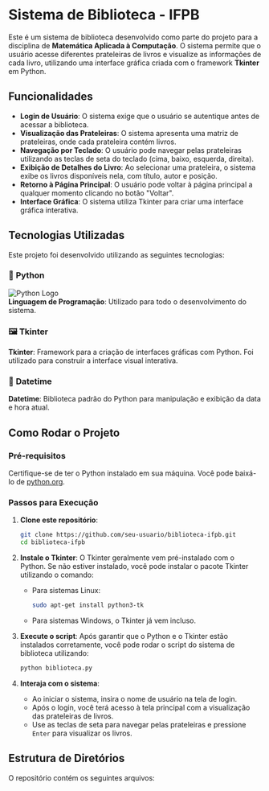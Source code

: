 # Sistema de Biblioteca - IFPB

Este é um sistema de biblioteca desenvolvido como parte do projeto para a disciplina de **Matemática Aplicada à Computação**. O sistema permite que o usuário acesse diferentes prateleiras de livros e visualize as informações de cada livro, utilizando uma interface gráfica criada com o framework **Tkinter** em Python.

## Funcionalidades

- **Login de Usuário**: O sistema exige que o usuário se autentique antes de acessar a biblioteca.
- **Visualização das Prateleiras**: O sistema apresenta uma matriz de prateleiras, onde cada prateleira contém livros.
- **Navegação por Teclado**: O usuário pode navegar pelas prateleiras utilizando as teclas de seta do teclado (cima, baixo, esquerda, direita).
- **Exibição de Detalhes do Livro**: Ao selecionar uma prateleira, o sistema exibe os livros disponíveis nela, com título, autor e posição.
- **Retorno à Página Principal**: O usuário pode voltar à página principal a qualquer momento clicando no botão "Voltar".
- **Interface Gráfica**: O sistema utiliza Tkinter para criar uma interface gráfica interativa.

## Tecnologias Utilizadas

Este projeto foi desenvolvido utilizando as seguintes tecnologias:

### 🐍 **Python**

![Python Logo](https://upload.wikimedia.org/wikipedia/commons/thumb/c/c3/Python-logo-notext.svg/150px-Python-logo-notext.svg.png)  
**Linguagem de Programação**: Utilizado para todo o desenvolvimento do sistema.

### 🖼️ **Tkinter**
**Tkinter**: Framework para a criação de interfaces gráficas com Python. Foi utilizado para construir a interface visual interativa.

### 📅 **Datetime**
**Datetime**: Biblioteca padrão do Python para manipulação e exibição da data e hora atual.

## Como Rodar o Projeto

### Pré-requisitos

Certifique-se de ter o Python instalado em sua máquina. Você pode baixá-lo de [python.org](https://www.python.org/downloads/).

### Passos para Execução

1. **Clone este repositório**:
    ```bash
    git clone https://github.com/seu-usuario/biblioteca-ifpb.git
    cd biblioteca-ifpb
    ```

2. **Instale o Tkinter**:
    O Tkinter geralmente vem pré-instalado com o Python. Se não estiver instalado, você pode instalar o pacote Tkinter utilizando o comando:
    - Para sistemas Linux:
      ```bash
      sudo apt-get install python3-tk
      ```
    - Para sistemas Windows, o Tkinter já vem incluso.

3. **Execute o script**:
    Após garantir que o Python e o Tkinter estão instalados corretamente, você pode rodar o script do sistema de biblioteca utilizando:
    ```bash
    python biblioteca.py
    ```

4. **Interaja com o sistema**:
    - Ao iniciar o sistema, insira o nome de usuário na tela de login.
    - Após o login, você terá acesso à tela principal com a visualização das prateleiras de livros.
    - Use as teclas de seta para navegar pelas prateleiras e pressione `Enter` para visualizar os livros.

## Estrutura de Diretórios

O repositório contém os seguintes arquivos:

